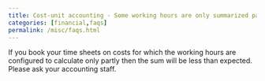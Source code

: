 ```yaml
---
title: Cost-unit accounting - Some working hours are only summarized partly (e. g. half)?
categories: [financial,faqs]
permalink: /misc/faqs.html
---
```


If you book your time sheets on costs for which the working hours are configured to calculate only partly then the sum will be less than expected. Please ask your accounting staff.
